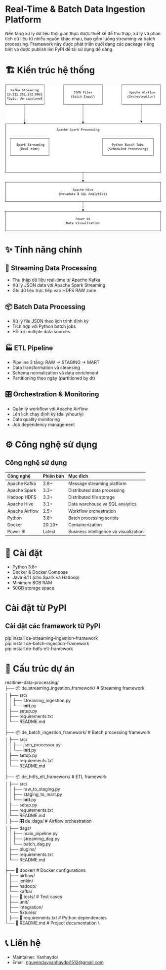 # Real-Time & Batch Data Ingestion Platform
Nền tảng xử lý dữ liệu thời gian thực được thiết kế để thu thập, xử lý và phân tích dữ liệu từ nhiều nguồn khác nhau, bao gồm luồng streaming và batch processing. Framework này được phát triển dưới dạng các package riêng biệt và được publish lên PyPI để tái sử dụng dễ dàng.
# 🏗️ Kiến trúc hệ thống
![Kiến trúc hệ thống](./Data%20Processing.png)
# ✨ Tính năng chính
## 🌊 Streaming Data Processing
- Thu thập dữ liệu real-time từ Apache Kafka
- Xử lý JSON data với Apache Spark Streaming
- Ghi dữ liệu trực tiếp vào HDFS RAW zone
## 📦 Batch Data Processing
- Xử lý file JSON theo lịch trình định kỳ
- Tích hợp với Python batch jobs
- Hỗ trợ multiple data sources
## 🏭 ETL Pipeline
- Pipeline 3 tầng: RAW → STAGING → MART
- Data transformation và cleansing
- Schema normalization và data enrichment
- Partitioning theo ngày (partitioned by dt)
## 🎛️ Orchestration & Monitoring
- Quản lý workflow với Apache Airflow
- Lên lịch chạy định kỳ (daily/hourly)
- Data quality monitoring
- Job dependency management
# ⚙️ Công nghệ sử dụng
## Công nghệ sử dụng

| Công nghệ | Phiên bản | Mục đích |
|:-----------|:-----------|:----------|
| Apache Kafka | 2.8+ | Message streaming platform |
| Apache Spark | 3.3+ | Distributed data processing |
| Hadoop HDFS | 3.3+ | Distributed file storage |
| Apache Hive | 3.1+ | Data warehouse và SQL analytics |
| Apache Airflow | 2.5+ | Workflow orchestration |
| Python | 3.8+ | Batch processing scripts |
| Docker | 20.10+ | Containerization |
| Power BI | Latest | Business intelligence và visualization |
# 🚀 Cài đặt
- Python 3.8+
- Docker & Docker Compose
- Java 8/11 (cho Spark và Hadoop)
- Minimum 8GB RAM
- 50GB storage space
# Cài đặt từ PyPI
## Cài đặt các framework từ PyPI
pip install de-streaming-ingestion-framework \
pip install de-batch-ingestion-framework  \
pip install de-hdfs-elt-framework 
# 📁 Cấu trúc dự án
realtime-data-processing/ \
├── 📦 de_streaming_ingestion_framework/    # Streaming framework \
│   ├── src/ \
│   │   ├── streaming_ingestion.py \
│   │   └── __init__.py \
│   ├── setup.py \
│   ├── requirements.txt \
│   └── README.md \
│ \
├── 📦 de_batch_ingestion_framework/        # Batch processing framework  \
│   ├── src/ \
│   │   ├── json_processor.py \
│   │   └── __init__.py \
│   ├── setup.py \
│   ├── requirements.txt \
│   └── README.md \
│ \
├── 📦 de_hdfs_elt_framework/              # ETL framework \
│   ├── src/ \
│   │   ├── raw_to_staging.py \
│   │   ├── staging_to_mart.py \
│   │   └── __init__.py \
│   ├── setup.py \
│   ├── requirements.txt \
│   └── README.md \
│
├── 🎛️ de_dags/                           # Airflow orchestration \
│   ├── dags/ \
│   │   ├── main_pipeline.py \
│   │   ├── streaming_dag.py \
│   │   └── batch_dag.py \
│   ├── plugins/ \
│   ├── requirements.txt \
│   └── README.md \
│ \
├── 🐳 docker/                            # Docker configurations \
│   ├── airflow/ \
│   ├── jenkin/ \
│   ├── hadoop/ \
│   └── kafka/ \
│
├── 🧪 tests/                            # Test cases \
│   ├── unit/ \
│   ├── integration/ \
│   └── fixtures/ \
│
├── 📄 requirements.txt                  # Python dependencies \
└── 📖 README.md                        # Project documentation \
# 📞 Liên hệ 
- Maintainer: Vanhaydoi
- Email: nguyenduyvanhaydoi1512@gmail.com
